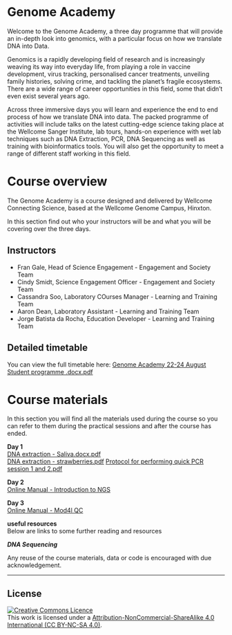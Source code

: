 # Genome Academy

Welcome to the Genome Academy, a three day programme that will provide an in-depth look into genomics, with a  particular focus on how we translate DNA into Data.  

Genomics is a rapidly developing field of research and is increasingly weaving its way into everyday life, from playing a role in vaccine development, virus tracking, personalised cancer treatments, unveiling family histories, solving crime, and tackling the planet’s fragile ecosystems. There are a wide range of career opportunities in this field, some that didn’t even exist several years ago. 

Across three immersive days you will learn and experience the end to end process of how we translate DNA into data. The packed programme of activities will include talks on the latest cutting-edge science taking place at the Wellcome Sanger Institute, lab tours, hands-on experience with wet lab techniques such as DNA Extraction, PCR, DNA Sequencing as well as training with bioinformatics tools. You will also get the opportunity to meet a range of different staff working in this field.

# Course overview
The Genome Academy is a course designed and delivered by Wellcome Connecting Science, based at the Wellcome Genome Campus, Hinxton.

In this section find out who your instructors will be and what you will be covering over the three days. 

## Instructors
- Fran Gale, Head of Science Engagement - Engagement and Society Team
- Cindy Smidt, Science Engagement Officer - Engagement and Society Team
- Cassandra Soo, Laboratory COurses Manager - Learning and Training Team
- Aaron Dean, Laboratory Assistant - Learning and Training Team
- Jorge Batista da Rocha, Education Developer - Learning and Training Team

 
## Detailed timetable
You can view the full timetable here: [Genome Academy 22-24 August Student programme .docx.pdf](https://github.com/WCSCourses/genomeacademy/files/12335532/Genome.Academy.22-24.August.Student.programme.docx.pdf)



# Course materials
In this section you will find all the materials used during the course so you can refer to them during the practical sessions and after the course has ended.

**Day 1**   
[DNA extraction - Saliva.docx.pdf](https://github.com/WCSCourses/genomeacademy/files/12335655/DNA.extraction.-.Saliva.docx.pdf)     
[DNA extraction - strawberries.pdf](https://github.com/WCSCourses/genomeacademy/files/12335656/DNA.extraction.-.strawberries.pdf)
[Protocol for performing quick PCR  session 1 and 2.pdf](https://github.com/WCSCourses/genomeacademy/files/12335662/Protocol.for.performing.quick.PCR.session.1.and.2.pdf)


**Day 2**  
[Online Manual - Introduction to NGS](Modules/)
  
**Day 3**  
[Online Manual - Mod4l QC](Modules/)


**useful resources**      
  Below are links to some further reading and resources

  ***DNA Sequencing***

  


Any reuse of the course materials, data or code is encouraged with due acknowledgement.

******
## License
<a rel="license" href="http://creativecommons.org/licenses/by/4.0/"><img alt="Creative Commons Licence" style="border-width:0" src="https://i.creativecommons.org/l/by-nc-sa/4.0/88x31.png" /></a><br />This work is licensed under a <a rel="license" href="https://creativecommons.org/licenses/by-nc-sa/4.0/">Attribution-NonCommercial-ShareAlike 4.0 International (CC BY-NC-SA 4.0)</a>.

